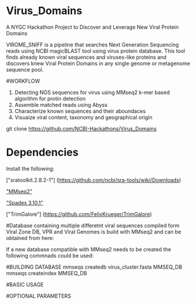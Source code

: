 # Virus_Domains
A NYGC Hackathon Project to Discover and Leverage New Viral Protein Domains

VIROME_SNIFF is a pipeline that searches Next Generation Sequencing reads using NCBI magicBLAST tool using virus protein database. 
This tool finds already known viral sequences and viruses-like proteins and discovers knew Viral Protein Domains in any single genome or metagenome sequence pool. 


#WORKFLOW
1. Detecting NGS sequences for virus using MMseq2 k-mer based algorithm for protin detection
2. Assemble matched reads using Abyss
3. Characterize known sequences and their aboundaces
4. Visuaize viral content, taxonomy and geographical origin 


git clone https://github.com/NCBI-Hackathons/Virus_Domains


# Dependencies

Install the following:

["sratoolkit.2.8.2-1"] (https://github.com/ncbi/sra-tools/wiki/Downloads)

["MMseq2"](https://github.com/soedinglab/MMseqs2)  

["Spades 3.10.1"](http://spades.bioinf.spbau.ru/release3.10.1/manual.html#sec2)

["TrimGalore"] (https://github.com/FelixKrueger/TrimGalore)

#Database containing multiple differetnt viral sequences compiled form Viral Zone DB, VPR and Viral Genomes
is build with MMseq2 and can be obtained from here: 

If a new database compatible with MMseq2 needs to be created the following commnads could be used: 

#BUILDING DATABASE
mmseqs createdb  virus_cluster.fasta MMSEQ_DB
mmseqs createindex MMSEQ_DB


#BASIC USAGE





#OPTIONAL PARAMETERS














